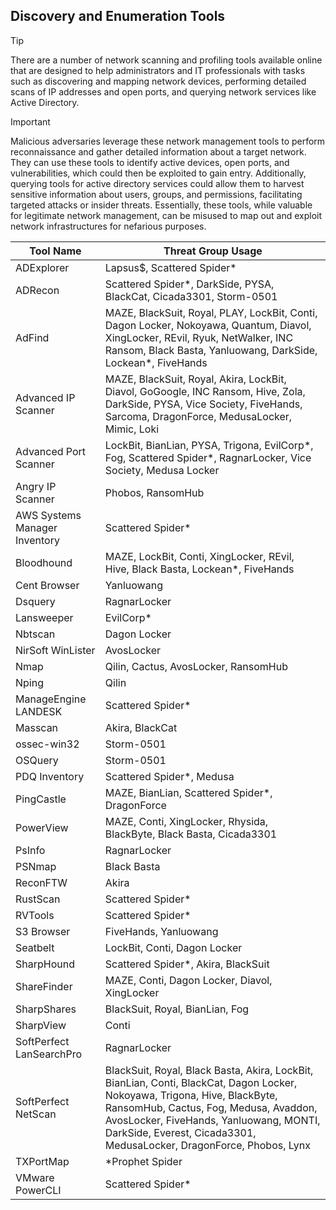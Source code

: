 ## Discovery and Enumeration Tools

> [!TIP]
> There are a number of network scanning and profiling tools available online that are designed to help administrators and IT professionals with tasks such as discovering and mapping network devices, performing detailed scans of IP addresses and open ports, and querying network services like Active Directory. 

> [!IMPORTANT]
> Malicious adversaries leverage these network management tools to perform reconnaissance and gather detailed information about a target network. They can use these tools to identify active devices, open ports, and vulnerabilities, which could then be exploited to gain entry. Additionally, querying tools for active directory services could allow them to harvest sensitive information about users, groups, and permissions, facilitating targeted attacks or insider threats. Essentially, these tools, while valuable for legitimate network management, can be misused to map out and exploit network infrastructures for nefarious purposes.

| Tool Name | Threat Group Usage |
|---|---|
| ADExplorer | Lapsus$, Scattered Spider* |
| ADRecon | Scattered Spider*, DarkSide, PYSA, BlackCat, Cicada3301, Storm-0501 |
| AdFind | MAZE, BlackSuit, Royal, PLAY, LockBit, Conti, Dagon Locker, Nokoyawa, Quantum, Diavol, XingLocker, REvil, Ryuk, NetWalker, INC Ransom, Black Basta, Yanluowang, DarkSide, Lockean*, FiveHands |
| Advanced IP Scanner | MAZE, BlackSuit, Royal, Akira, LockBit, Diavol, GoGoogle, INC Ransom, Hive, Zola, DarkSide, PYSA, Vice Society, FiveHands, Sarcoma, DragonForce, MedusaLocker, Mimic, Loki |
| Advanced Port Scanner| LockBit, BianLian, PYSA, Trigona, EvilCorp*, Fog, Scattered Spider*, RagnarLocker, Vice Society, Medusa Locker |
| Angry IP Scanner | Phobos, RansomHub |
| AWS Systems Manager Inventory | Scattered Spider* |
| Bloodhound | MAZE, LockBit, Conti, XingLocker, REvil, Hive, Black Basta, Lockean*, FiveHands |
| Cent Browser | Yanluowang |
| Dsquery | RagnarLocker |
| Lansweeper | EvilCorp* |
| Nbtscan | Dagon Locker | 
| NirSoft WinLister | AvosLocker |
| Nmap | Qilin, Cactus, AvosLocker, RansomHub |
| Nping | Qilin |
| ManageEngine LANDESK | Scattered Spider* |
| Masscan | Akira, BlackCat |
| ossec-win32 | Storm-0501 |
| OSQuery | Storm-0501 |
| PDQ Inventory | Scattered Spider*, Medusa |
| PingCastle | MAZE, BianLian, Scattered Spider*, DragonForce |
| PowerView | MAZE, Conti, XingLocker, Rhysida, BlackByte, Black Basta, Cicada3301 |
| PsInfo | RagnarLocker |
| PSNmap | Black Basta |
| ReconFTW | Akira |
| RustScan | Scattered Spider* |
| RVTools | Scattered Spider* |
| S3 Browser | FiveHands, Yanluowang |
| Seatbelt | LockBit, Conti, Dagon Locker |
| SharpHound | Scattered Spider*, Akira, BlackSuit |
| ShareFinder | MAZE, Conti, Dagon Locker, Diavol, XingLocker |
| SharpShares | BlackSuit, Royal, BianLian, Fog |
| SharpView | Conti |
| SoftPerfect LanSearchPro | RagnarLocker |
| SoftPerfect NetScan | BlackSuit, Royal, Black Basta, Akira, LockBit, BianLian, Conti, BlackCat, Dagon Locker, Nokoyawa, Trigona, Hive, BlackByte, RansomHub, Cactus, Fog, Medusa, Avaddon, AvosLocker, FiveHands, Yanluowang, MONTI, DarkSide, Everest, Cicada3301, MedusaLocker, DragonForce, Phobos, Lynx |
| TXPortMap | *Prophet Spider  |
| VMware PowerCLI | Scattered Spider* |
